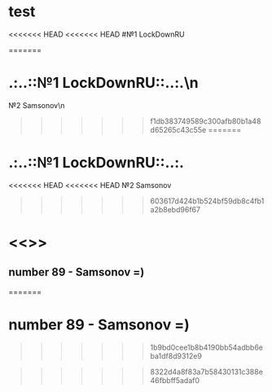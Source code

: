 # test
<<<<<<< HEAD
<<<<<<< HEAD
#№1 LockDownRU

=======
# .:..::№1 LockDownRU::..:.\n
№2 Samsonov\n
>>>>>>> f1db383749589c300afb80b1a48d65265c43c55e
=======
# .:..::№1 LockDownRU::..:.
<<<<<<< HEAD
<<<<<<< HEAD
№2 Samsonov
>>>>>>> 603617d424b1b524bf59db8c4fb1a2b8ebd96f67

<<<Silitski>>>
=======
## number 89 - Samsonov =)
=======
# number 89 - Samsonov =)
>>>>>>> 1b9bd0cee1b8b4190bb54adbb6eba1df8d9312e9

>>>>>>> 8322d4a8f83a7b58430131c388e46fbbff5adaf0
